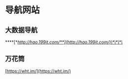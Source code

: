 # 导航网站

##  **大数据导航**

\*\*\*\*[**http://hao.199it.com/**](http://hao.199it.com/)\*\*\*\*

## 万花筒

[https://wht.im/](https://wht.im/)


